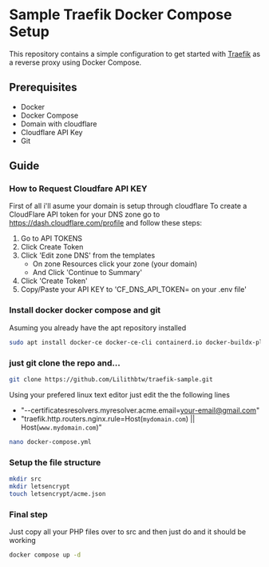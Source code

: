 # Sample Traefik Docker Compose Setup

This repository contains a simple configuration to get started with [Traefik](https://traefik.io/) as a reverse proxy using Docker Compose.

## Prerequisites

- Docker
- Docker Compose
- Domain with cloudflare
- Cloudflare API Key
- Git
  
## Guide
### How to Request Cloudfare API KEY
First of all i'll asume your domain is setup through cloudflare
To create a CloudFlare API token for your DNS zone go to https://dash.cloudflare.com/profile and follow these steps:
1. Go to API TOKENS
2. Click Create Token
3. Click 'Edit zone DNS' from the templates
   - On zone Resources click your zone (your domain)
   - And Click 'Continue to Summary'
4. Click 'Create Token'
5. Copy/Paste your API KEY to 'CF_DNS_API_TOKEN= on your .env file'
### Install docker docker compose and git 
Asuming you already have the apt repository installed 

```bash
sudo apt install docker-ce docker-ce-cli containerd.io docker-buildx-plugin docker-compose-plugin git
```

### just git clone the repo and...
```bash
git clone https://github.com/Lilithbtw/traefik-sample.git
```
Using your prefered linux text editor just edit the the following lines

- "--certificatesresolvers.myresolver.acme.email=your-email@gmail.com"
- "traefik.http.routers.nginx.rule=Host(`mydomain.com`) || Host(`www.mydomain.com`)"
```bash
nano docker-compose.yml
```
### Setup the file structure
```bash
mkdir src
mkdir letsencrypt
touch letsencrypt/acme.json
```

### Final step
Just copy all your PHP files over to src and then just do and it should be working
```bash
docker compose up -d
```
